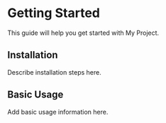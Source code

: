 # Getting Started

This guide will help you get started with My Project.

## Installation

Describe installation steps here.

## Basic Usage

Add basic usage information here.
